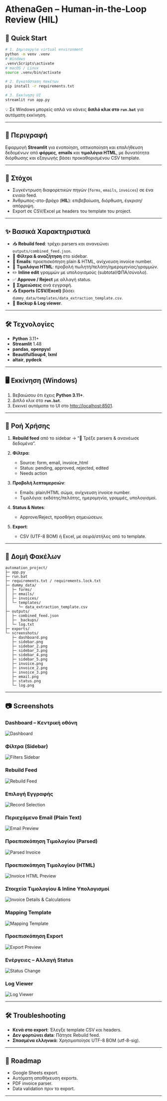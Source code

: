 # AthenaGen – Human-in-the-Loop Review (HIL)

## 🚀 Quick Start

```bash
# 1. Δημιουργία virtual environment
python -m venv .venv
# Windows
.venv\Scripts\activate
# macOS / Linux
source .venv/bin/activate

# 2. Εγκατάσταση πακέτων
pip install -r requirements.txt

# 3. Εκκίνηση UI
streamlit run app.py
```

💡 Σε Windows μπορείς απλά να κάνεις **διπλό κλικ στο `run.bat`** για αυτόματη εκκίνηση.

---

## 📄 Περιγραφή

Εφαρμογή **Streamlit** για ενοποίηση, οπτικοποίηση και επαλήθευση δεδομένων από **φόρμες**, **emails** και **τιμολόγια HTML**, με δυνατότητα διόρθωσης και εξαγωγής βάσει προκαθορισμένου CSV template.

---

## 🎯 Στόχοι

* Συγκέντρωση διαφορετικών πηγών (`forms`, `emails`, `invoices`) σε ένα ενιαίο feed.
* Άνθρωπος-στο-βρόχο (**HIL**): επιβεβαίωση, διόρθωση, έγκριση/απόρριψη.
* Export σε CSV/Excel με headers του template του project.

---

## ✨ Βασικά Χαρακτηριστικά

* 📥 **Rebuild feed**: τρέχει parsers και ανανεώνει `outputs/combined_feed.json`.
* 🔎 **Φίλτρα & αναζήτηση** στο sidebar.
* 📨 **Emails**: προεπισκόπηση plain & HTML, ανίχνευση invoice number.
* 🧾 **Τιμολόγια HTML**: προβολή πωλητή/πελάτη/ημερομηνίας/γραμμών.
* ✏️ **Inline edit** γραμμών με υπολογισμούς (subtotal/ΦΠΑ/σύνολο).
* ✅ **Approve / Reject** με αλλαγή status.
* 📝 **Σημειώσεις** ανά εγγραφή.
* 📤 **Exports (CSV/Excel)** βάσει `dummy_data/templates/data_extraction_template.csv`.
* 🧰 **Backup & Log viewer**.

---

## 🛠 Τεχνολογίες

* **Python** 3.11+
* **Streamlit** 1.48
* **pandas**, **openpyxl**
* **BeautifulSoup4**, **lxml**
* **altair**, **pydeck**

---

## 🖥 Εκκίνηση (Windows)

1. Βεβαιώσου ότι έχεις **Python 3.11+**.
2. Διπλό κλικ στο **`run.bat`**.
3. Εκκινεί αυτόματα το UI στο [http://localhost:8501](http://localhost:8501).

---

## 🔄 Ροή Χρήσης

1. **Rebuild feed** από το sidebar → “🔄 Τρέξε parsers & ανανέωσε δεδομένα”.
2. **Φίλτρα**:

   * Source: form, email, invoice\_html
   * Status: pending, approved, rejected, edited
   * Needs action
3. **Προβολή λεπτομερειών**:

   * Emails: plain/HTML σώμα, ανίχνευση invoice number.
   * Τιμολόγια: εκδότης/πελάτης, ημερομηνία, γραμμές, υπολογισμοί.
4. **Status & Notes**:

   * Approve/Reject, προσθήκη σημειώσεων.
5. **Export**:

   * CSV (UTF-8 BOM) ή Excel, με σειρά/στήλες από το template.

---

## 📂 Δομή Φακέλων

```
automation_project/
├─ app.py
├─ run.bat
├─ requirements.txt / requirements.lock.txt
├─ dummy_data/
│  ├─ forms/
│  ├─ emails/
│  ├─ invoices/
│  └─ templates/
│     └─ data_extraction_template.csv
├─ outputs/
│  ├─ combined_feed.json
│  ├─ _backups/
│  └─ log.txt
├─ exports/
└─ screenshots/
   ├─ dashboard.png
   ├─ sidebar.png
   ├─ sidebar_2.png
   ├─ sidebar_3.png
   ├─ sidebar_4.png
   ├─ sidebar_5.png
   ├─ invoice.png
   ├─ invoice_2.png
   ├─ invoice_3.png
   ├─ email.png
   ├─ status.png
   └─ log.png
```

---

## 📷 Screenshots

### Dashboard – Κεντρική οθόνη

![Dashboard](screenshots/dashboard.png)

### Φίλτρα (Sidebar)

![Filters Sidebar](screenshots/sidebar.png)

### Rebuild Feed

![Rebuild Feed](screenshots/sidebar_4.png)

### Επιλογή Εγγραφής

![Record Selection](screenshots/sidebar_5.png)

### Περιεχόμενο Email (Plain Text)

![Email Preview](screenshots/email.png)

### Προεπισκόπηση Τιμολογίου (Parsed)

![Parsed Invoice](screenshots/invoice.png)

### Προεπισκόπηση Τιμολογίου (HTML)

![Invoice HTML Preview](screenshots/invoice_2.png)

### Στοιχεία Τιμολογίου & Inline Υπολογισμοί

![Invoice Details & Calculations](screenshots/invoice_3.png)

### Mapping Template

![Mapping Template](screenshots/sidebar_3.png)

### Προεπισκόπηση Export

![Export Preview](screenshots/sidebar_2.png)

### Ενέργειες – Αλλαγή Status

![Status Change](screenshots/status.png)

### Log Viewer

![Log Viewer](screenshots/log.png)

---

## 🛠 Troubleshooting

* **Κενά στο export**: Έλεγξε template CSV και headers.
* **Δεν φορτώνει data**: Πάτησε Rebuild feed.
* **Σπασμένα ελληνικά**: Χρησιμοποίησε UTF-8 BOM (utf-8-sig).

---

## 📌 Roadmap

* Google Sheets export.
* Αυτόματη αποθήκευση exports.
* PDF invoice parser.
* Data validation πριν το export.

---
